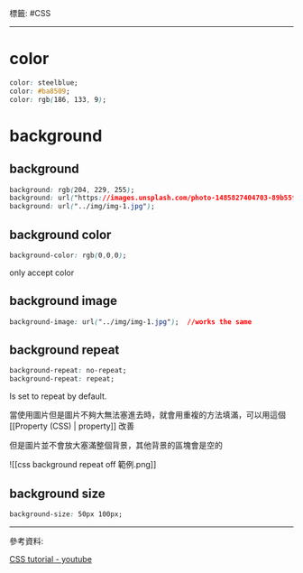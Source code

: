 標籤: #CSS 

---

# color

```css
color: steelblue;
color: #ba8509;
color: rgb(186, 133, 9);
```

# background

## background

```css
background: rgb(204, 229, 255);
background: url("https://images.unsplash.com/photo-1485827404703-89b55fcc595e?ixlib=rb-1.2.1&ixid=MnwxMjA3fDB8MHxwaG90by1wYWdlfHx8fGVufDB8fHx8&auto=format&fit=crop&w=2000&q=80");
background: url("../img/img-1.jpg");

```

## background color

```css
background-color: rgb(0,0,0);
```

only accept color

## background image

```css
background-image: url("../img/img-1.jpg");	//works the same
```

## background repeat

```css
background-repeat: no-repeat;
background-repeat: repeat;
```

Is set to repeat by default.

當使用圖片但是圖片不夠大無法塞進去時，就會用重複的方法填滿，可以用這個 [[Property (CSS) | property]] 改善

但是圖片並不會放大塞滿整個背景，其他背景的區塊會是空的

![[css background repeat off 範例.png]]

## background size

```css
background-size: 50px 100px;
```



---

參考資料:

[CSS tutorial - youtube](https://youtu.be/1Rs2ND1ryYc)